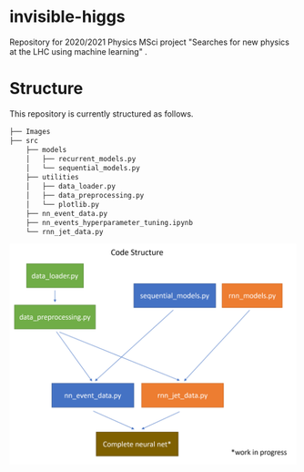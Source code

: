 # invisible-higgs
Repository for 2020/2021 Physics MSci project "Searches for new physics at the LHC using machine learning" .

# Structure
This repository is currently structured as follows.

    ├── Images
    ├── src                   
        ├── models   
        │   ├── recurrent_models.py
        │   └── sequential_models.py
        ├── utilities   
        │   ├── data_loader.py
        │   ├── data_preprocessing.py
        │   └── plotlib.py
        ├── nn_event_data.py
        ├── nn_events_hyperparameter_tuning.ipynb
        └── rnn_jet_data.py
    
<img src="./Images/code_structure_3.png" alt="drawing" width="600"/>
